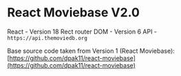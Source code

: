 # React Moviebase V2.0

React - Version 18
Rect router DOM - Version 6
API - `https://api.themoviedb.org`


Base source code taken from Version 1 (React Moviebase):
[https://github.com/dpak11/react-moviebase](https://github.com/dpak11/react-moviebase)